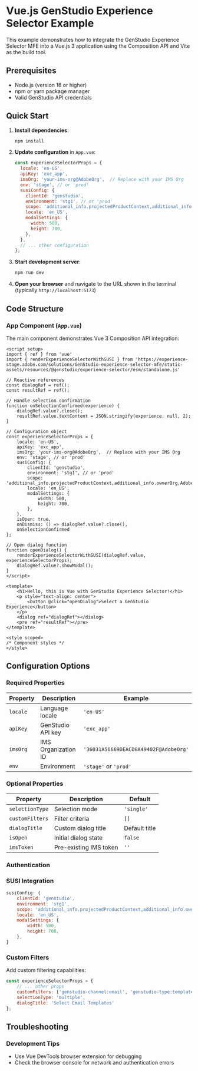 # Vue.js GenStudio Experience Selector Example

This example demonstrates how to integrate the GenStudio Experience Selector MFE into a Vue.js 3 application using the Composition API and Vite as the build tool.


## Prerequisites

- Node.js (version 16 or higher)
- npm or yarn package manager
- Valid GenStudio API credentials

## Quick Start

1. **Install dependencies**:
   ```bash
   npm install
   ```

2. **Update configuration** in `App.vue`:
   ```javascript
   const experienceSelectorProps = {
     locale: 'en-US',
     apiKey: 'exc_app',         
     imsOrg: 'your-ims-org@AdobeOrg',  // Replace with your IMS Org
     env: 'stage', // or 'prod'
     susiConfig: {
       clientId: 'genstudio',
       environment: 'stg1', // or 'prod'
       scope: 'additional_info.projectedProductContext,additional_info.ownerOrg,AdobeID,openid,session,read_organizations,ab.manage',
       locale: 'en_US',
       modalSettings: {
         width: 500,
         height: 700,
       },
     },
     // ... other configuration
   };
   ```

3. **Start development server**:
   ```bash
   npm run dev
   ```

4. **Open your browser** and navigate to the URL shown in the terminal (typically `http://localhost:5173`)

## Code Structure

### App Component (`App.vue`)

The main component demonstrates Vue 3 Composition API integration:

```vue
<script setup>
import { ref } from 'vue'
import { renderExperienceSelectorWithSUSI } from 'https://experience-stage.adobe.com/solutions/GenStudio-experience-selector-mfe/static-assets/resources/@genstudio/experience-selector/esm/standalone.js'

// Reactive references
const dialogRef = ref();
const resultRef = ref();

// Handle selection confirmation
function onSelectionConfirmed(experience) {
    dialogRef.value?.close();
    resultRef.value.textContent = JSON.stringify(experience, null, 2);
}

// Configuration object
const experienceSelectorProps = {
    locale: 'en-US',
    apiKey: 'exc_app',        
    imsOrg: 'your-ims-org@AdobeOrg',  // Replace with your IMS Org
    env: 'stage', // or 'prod'
    susiConfig: {
        clientId: 'genstudio',
        environment: 'stg1', // or 'prod'
        scope: 'additional_info.projectedProductContext,additional_info.ownerOrg,AdobeID,openid,session,read_organizations,ab.manage',
        locale: 'en_US',
        modalSettings: {
            width: 500,
            height: 700,
        },
    },
    isOpen: true,
    onDismiss: () => dialogRef.value?.close(),
    onSelectionConfirmed
};

// Open dialog function
function openDialog() {
    renderExperienceSelectorWithSUSI(dialogRef.value, experienceSelectorProps);
    dialogRef.value?.showModal();
}
</script>

<template>
    <h1>Hello, this is Vue with GenStudio Experience Selector!</h1>
    <p style="text-align: center">
        <button @click="openDialog">Select a GenStudio Experience</button>
    </p>
    <dialog ref="dialogRef"></dialog>
    <pre ref="resultRef"></pre>
</template>

<style scoped>
/* Component styles */
</style>
```


## Configuration Options

### Required Properties

| Property | Description | Example |
|----------|-------------|---------|
| `locale` | Language locale | `'en-US'` |
| `apiKey` | GenStudio API key | `'exc_app'` |
| `imsOrg` | IMS Organization ID | `'36031A56669DEACD0A49402F@AdobeOrg'` |
| `env` | Environment | `'stage'` or `'prod'` |

### Optional Properties

| Property | Description | Default |
|----------|-------------|---------|
| `selectionType` | Selection mode | `'single'` |
| `customFilters` | Filter criteria | `[]` |
| `dialogTitle` | Custom dialog title | Default title |
| `isOpen` | Initial dialog state | `false` |
| `imsToken` | Pre-existing IMS token | `''` |

### Authentication

### SUSI Integration
```javascript
susiConfig: {
    clientId: 'genstudio',
    environment: 'stg1',
    scope: 'additional_info.projectedProductContext,additional_info.ownerOrg,AdobeID,openid,session,read_organizations,ab.manage',
    locale: 'en_US',
    modalSettings: {
        width: 500,
        height: 700,
    },
}
```



### Custom Filters

Add custom filtering capabilities:

```javascript
const experienceSelectorProps = {
    // ... other props
    customFilters: ['genstudio-channel:email', 'genstudio-type:template'],
    selectionType: 'multiple',
    dialogTitle: 'Select Email Templates'
};
```


## Troubleshooting


### Development Tips

- Use Vue DevTools browser extension for debugging
- Check the browser console for network and authentication errors


